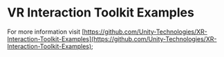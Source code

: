 # VR Interaction Toolkit Examples

For more information visit [https://github.com/Unity-Technologies/XR-Interaction-Toolkit-Examples](https://github.com/Unity-Technologies/XR-Interaction-Toolkit-Examples);
